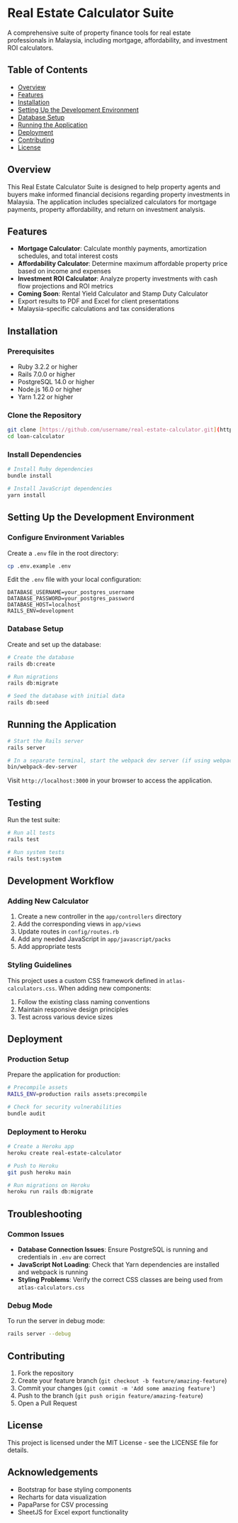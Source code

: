 # Real Estate Calculator Suite

A comprehensive suite of property finance tools for real estate professionals in Malaysia, including mortgage, affordability, and investment ROI calculators.

## Table of Contents
- [Overview](#overview)
- [Features](#features)
- [Installation](#installation)
- [Setting Up the Development Environment](#setting-up-the-development-environment)
- [Database Setup](#database-setup)
- [Running the Application](#running-the-application)
- [Deployment](#deployment)
- [Contributing](#contributing)
- [License](#license)

## Overview

This Real Estate Calculator Suite is designed to help property agents and buyers make informed financial decisions regarding property investments in Malaysia. The application includes specialized calculators for mortgage payments, property affordability, and return on investment analysis.

## Features

- **Mortgage Calculator**: Calculate monthly payments, amortization schedules, and total interest costs
- **Affordability Calculator**: Determine maximum affordable property price based on income and expenses
- **Investment ROI Calculator**: Analyze property investments with cash flow projections and ROI metrics
- **Coming Soon**: Rental Yield Calculator and Stamp Duty Calculator
- Export results to PDF and Excel for client presentations
- Malaysia-specific calculations and tax considerations

## Installation

### Prerequisites

- Ruby 3.2.2 or higher
- Rails 7.0.0 or higher
- PostgreSQL 14.0 or higher
- Node.js 16.0 or higher
- Yarn 1.22 or higher

### Clone the Repository

```bash
git clone [https://github.com/username/real-estate-calculator.git](https://github.com/khalidMahmod/loan-calculator.git)
cd loan-calculator
```

### Install Dependencies

```bash
# Install Ruby dependencies
bundle install

# Install JavaScript dependencies
yarn install
```

## Setting Up the Development Environment

### Configure Environment Variables

Create a `.env` file in the root directory:

```bash
cp .env.example .env
```

Edit the `.env` file with your local configuration:

```
DATABASE_USERNAME=your_postgres_username
DATABASE_PASSWORD=your_postgres_password
DATABASE_HOST=localhost
RAILS_ENV=development
```

### Database Setup

Create and set up the database:

```bash
# Create the database
rails db:create

# Run migrations
rails db:migrate

# Seed the database with initial data
rails db:seed
```

## Running the Application

```bash
# Start the Rails server
rails server

# In a separate terminal, start the webpack dev server (if using webpack)
bin/webpack-dev-server
```

Visit `http://localhost:3000` in your browser to access the application.

## Testing

Run the test suite:

```bash
# Run all tests
rails test

# Run system tests
rails test:system
```

## Development Workflow

### Adding New Calculator

1. Create a new controller in the `app/controllers` directory
2. Add the corresponding views in `app/views`
3. Update routes in `config/routes.rb`
4. Add any needed JavaScript in `app/javascript/packs`
5. Add appropriate tests

### Styling Guidelines

This project uses a custom CSS framework defined in `atlas-calculators.css`. When adding new components:

1. Follow the existing class naming conventions
2. Maintain responsive design principles
3. Test across various device sizes

## Deployment

### Production Setup

Prepare the application for production:

```bash
# Precompile assets
RAILS_ENV=production rails assets:precompile

# Check for security vulnerabilities
bundle audit
```

### Deployment to Heroku

```bash
# Create a Heroku app
heroku create real-estate-calculator

# Push to Heroku
git push heroku main

# Run migrations on Heroku
heroku run rails db:migrate
```

## Troubleshooting

### Common Issues

- **Database Connection Issues**: Ensure PostgreSQL is running and credentials in `.env` are correct
- **JavaScript Not Loading**: Check that Yarn dependencies are installed and webpack is running
- **Styling Problems**: Verify the correct CSS classes are being used from `atlas-calculators.css`

### Debug Mode

To run the server in debug mode:

```bash
rails server --debug
```

## Contributing

1. Fork the repository
2. Create your feature branch (`git checkout -b feature/amazing-feature`)
3. Commit your changes (`git commit -m 'Add some amazing feature'`)
4. Push to the branch (`git push origin feature/amazing-feature`)
5. Open a Pull Request

## License

This project is licensed under the MIT License - see the LICENSE file for details.

## Acknowledgements

- Bootstrap for base styling components
- Recharts for data visualization
- PapaParse for CSV processing
- SheetJS for Excel export functionality
